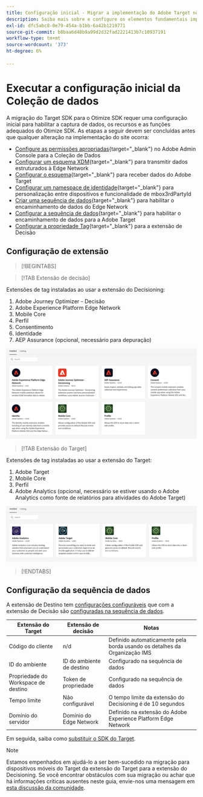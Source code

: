 ```yaml
---
title: Configuração inicial - Migrar a implementação do Adobe Target no aplicativo móvel para o Adobe Journey Optimizer - Extensão de decisão
description: Saiba mais sobre e configure os elementos fundamentais importantes necessários para a implementação do Platform Web SDK
exl-id: dfc5abc8-0e79-454a-b1bb-6a42b1219771
source-git-commit: b8baa6d48b9a99d2d32fad2221413b7c10937191
workflow-type: tm+mt
source-wordcount: '373'
ht-degree: 6%

---
```


# Executar a configuração inicial da Coleção de dados

A migração do Target SDK para o Otimize SDK requer uma configuração inicial para habilitar a captura de dados, os recursos e as funções adequados do Otimize SDK. As etapas a seguir devem ser concluídas antes que qualquer alteração na implementação do site ocorra:

- [Configure as permissões apropriadas](https://experienceleague.adobe.com/en/docs/platform-learn/implement-web-sdk/overview#permissions){target="_blank"} no Adobe Admin Console para a Coleção de Dados
- [Configurar um esquema XDM](https://experienceleague.adobe.com/en/docs/platform-learn/implement-mobile-sdk/initial-configuration/create-schema){target="_blank"} para transmitir dados estruturados à Edge Network
- [Configurar o esquema](https://experienceleague.adobe.com/en/docs/platform-learn/implement-mobile-sdk/experience-cloud/target#update-your-schema){target="_blank"} para receber dados do Adobe Target
- [Configurar um namespace de identidade](https://experienceleague.adobe.com/en/docs/platform-learn/implement-mobile-sdk/app-implementation/identity#set-up-a-custom-identity-namespace){target="_blank"} para personalização entre dispositivos e funcionalidade de mbox3rdPartyId
- [Criar uma sequência de dados](https://experienceleague.adobe.com/en/docs/platform-learn/implement-mobile-sdk/initial-configuration/create-datastream){target="_blank"} para habilitar o encaminhamento de dados do Edge Network
- [Configurar a sequência de dados](https://experienceleague.adobe.com/en/docs/platform-learn/implement-mobile-sdk/experience-cloud/target#update-datastream-configuration){target="_blank"} para habilitar o encaminhamento de dados para a Adobe Target
- [Configurar a propriedade Tag](https://experienceleague.adobe.com/en/docs/platform-learn/implement-mobile-sdk/experience-cloud/target#install-adobe-journey-optimizer---decisioning-tags-extension){target="_blank"} para a extensão de Decisão

## Configuração de extensão

>[!BEGINTABS]

>[!TAB Extensão de decisão]

Extensões de tag instaladas ao usar a extensão do Decisioning:

1. Adobe Journey Optimizer - Decisão
1. Adobe Experience Platform Edge Network
1. Mobile Core
1. Perfil
1. Consentimento
1. Identidade
1. AEP Assurance (opcional, necessário para depuração)

![Extensões de marca instaladas ao usar a extensão de Decisão](assets/tag-extensions-decisioning.png)

>[!TAB Extensão do Target]

Extensões de tag instaladas ao usar a extensão do Target:

1. Adobe Target
1. Mobile Core
1. Perfil
1. Adobe Analytics (opcional, necessário se estiver usando o Adobe Analytics como fonte de relatórios para atividades do Adobe Target)

![Extensões de marca instaladas ao usar a extensão do Target](assets/tag-extensions-target.png)

>[!ENDTABS]

## Configuração da sequência de dados

A extensão de Destino tem [configurações configuráveis](https://developer.adobe.com/client-sdks/solution/adobe-target/#configure-the-target-extension-in-the-data-collection-ui) que com a extensão de Decisão são [configuradas na sequência de dados](https://developer.adobe.com/client-sdks/edge/adobe-journey-optimizer-decisioning/#adobe-experience-platform-data-collection-setup).

| Extensão do Target | Extensão de decisão | Notas |
| --- | --- | --- | 
| Código do cliente | n/d | Definido automaticamente pela borda usando os detalhes da Organização IMS |
| ID do ambiente | ID do ambiente de destino | Configurado na sequência de dados |
| Propriedade do Workspace de destino | Token de propriedade | Configurado na sequência de dados |
| Tempo limite | Não configurável | O tempo limite da extensão do Decisioning é de 10 segundos |
| Domínio do servidor | Domínio do Edge Network | Definido na extensão do Adobe Experience Platform Edge Network |

Em seguida, saiba como [substituir o SDK do Target](replace-sdk.md).

>[!NOTE]
>
>Estamos empenhados em ajudá-lo a ser bem-sucedido na migração para dispositivos móveis do Target da extensão do Target para a extensão do Decisioning. Se você encontrar obstáculos com sua migração ou achar que há informações críticas ausentes neste guia, envie-nos uma mensagem em [esta discussão da comunidade](https://experienceleaguecommunities.adobe.com/t5/adobe-experience-platform-data/tutorial-discussion-migrate-target-from-at-js-to-web-sdk/m-p/575587#M463).
